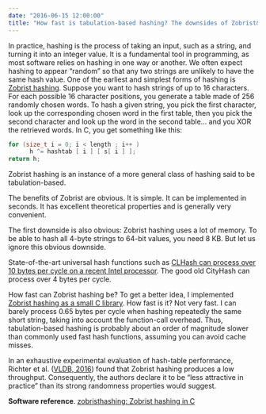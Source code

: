 ```yaml
---
date: "2016-06-15 12:00:00"
title: "How fast is tabulation-based hashing? The downsides of Zobrist&#8230;"
---
```




In practice, hashing is the process of taking an input, such as a string, and turning it into an integer value. It is a fundamental tool in programming, as most software relies on hashing in one way or another. We often expect hashing to appear &ldquo;random&rdquo; so that any two strings are unlikely to have the same hash value.
One of the earliest and simplest forms of hashing is [Zobrist hashing](https://en.wikipedia.org/wiki/Zobrist_hashing). Suppose you want to hash strings of up to 16 characters. For each possible 16 character positions, you generate a table made of 256 randomly chosen words. To hash a given string, you pick the first character, look up the corresponding chosen word in the first table, then you pick the second character and look up the word in the second table&hellip; and you XOR the retrieved words. In C, you get something like this:
```C
for (size_t i = 0; i < length ; i++ )
      h ^= hashtab [ i ] [ s[ i ] ];
return h;
```


Zobrist hashing is an instance of a more general class of hashing said to be tabulation-based.

The benefits of Zobrist are obvious. It is simple. It can be implemented in seconds. It has excellent theoretical properties and is generally very convenient.

The first downside is also obvious: Zobrist hashing uses a lot of memory. To be able to hash all 4-byte strings to 64-bit values, you need 8 KB. But let us ignore this obvious downside.

State-of-the-art universal hash functions such as [CLHash can process over 10 bytes per cycle on a recent Intel processor](/lemire/blog/2015/12/24/your-software-should-follow-your-hardware-the-clhash-example/). The good old CityHash can process over 4 bytes per cycle.

How fast can Zobrist hashing be? To get a better idea, I implemented [Zobrist hashing as a small C library](https://github.com/lemire/zobristhashing). How fast is it? Not very fast. I can barely process 0.65 bytes per cycle when hashing repeatedly the same short string, taking into account the function-call overhead. Thus, tabulation-based hashing is probably about an order of magnitude slower than commonly used fast hash functions, assuming you can avoid cache misses.

In an exhaustive experimental evaluation of hash-table performance, Richter et al. ([VLDB, 2016](https://infosys.cs.uni-saarland.de/publications/p249-richter.pdf)) found that Zobrist hashing produces a low throughput. Consequently, the authors declare it to be &ldquo;less attractive in practice&rdquo; than its strong randomness properties would suggest.

__Software reference__. [zobristhashing: Zobrist hashing in C](https://github.com/lemire/zobristhashing)

